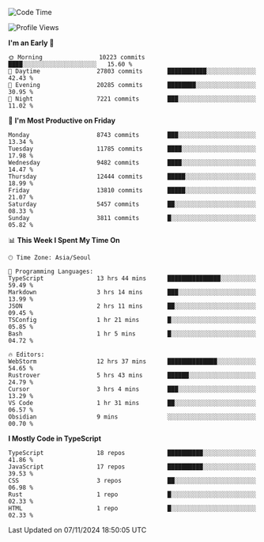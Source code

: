 <!--START_SECTION:waka-->
![Code Time](http://img.shields.io/badge/Code%20Time-6%2C866%20hrs%2041%20mins-blue)

![Profile Views](http://img.shields.io/badge/Profile%20Views-0-blue)

**I'm an Early 🐤** 

```text
🌞 Morning                10223 commits       ████░░░░░░░░░░░░░░░░░░░░░   15.60 % 
🌆 Daytime                27803 commits       ███████████░░░░░░░░░░░░░░   42.43 % 
🌃 Evening                20285 commits       ████████░░░░░░░░░░░░░░░░░   30.95 % 
🌙 Night                  7221 commits        ███░░░░░░░░░░░░░░░░░░░░░░   11.02 % 
```
📅 **I'm Most Productive on Friday** 

```text
Monday                   8743 commits        ███░░░░░░░░░░░░░░░░░░░░░░   13.34 % 
Tuesday                  11785 commits       ████░░░░░░░░░░░░░░░░░░░░░   17.98 % 
Wednesday                9482 commits        ████░░░░░░░░░░░░░░░░░░░░░   14.47 % 
Thursday                 12444 commits       █████░░░░░░░░░░░░░░░░░░░░   18.99 % 
Friday                   13810 commits       █████░░░░░░░░░░░░░░░░░░░░   21.07 % 
Saturday                 5457 commits        ██░░░░░░░░░░░░░░░░░░░░░░░   08.33 % 
Sunday                   3811 commits        █░░░░░░░░░░░░░░░░░░░░░░░░   05.82 % 
```


📊 **This Week I Spent My Time On** 

```text
🕑︎ Time Zone: Asia/Seoul

💬 Programming Languages: 
TypeScript               13 hrs 44 mins      ███████████████░░░░░░░░░░   59.49 % 
Markdown                 3 hrs 14 mins       ███░░░░░░░░░░░░░░░░░░░░░░   13.99 % 
JSON                     2 hrs 11 mins       ██░░░░░░░░░░░░░░░░░░░░░░░   09.45 % 
TSConfig                 1 hr 21 mins        █░░░░░░░░░░░░░░░░░░░░░░░░   05.85 % 
Bash                     1 hr 5 mins         █░░░░░░░░░░░░░░░░░░░░░░░░   04.72 % 

🔥 Editors: 
WebStorm                 12 hrs 37 mins      ██████████████░░░░░░░░░░░   54.65 % 
Rustrover                5 hrs 43 mins       ██████░░░░░░░░░░░░░░░░░░░   24.79 % 
Cursor                   3 hrs 4 mins        ███░░░░░░░░░░░░░░░░░░░░░░   13.29 % 
VS Code                  1 hr 31 mins        ██░░░░░░░░░░░░░░░░░░░░░░░   06.57 % 
Obsidian                 9 mins              ░░░░░░░░░░░░░░░░░░░░░░░░░   00.70 % 
```

**I Mostly Code in TypeScript** 

```text
TypeScript               18 repos            ██████████░░░░░░░░░░░░░░░   41.86 % 
JavaScript               17 repos            ██████████░░░░░░░░░░░░░░░   39.53 % 
CSS                      3 repos             ██░░░░░░░░░░░░░░░░░░░░░░░   06.98 % 
Rust                     1 repo              █░░░░░░░░░░░░░░░░░░░░░░░░   02.33 % 
HTML                     1 repo              █░░░░░░░░░░░░░░░░░░░░░░░░   02.33 % 
```




 Last Updated on 07/11/2024 18:50:05 UTC
<!--END_SECTION:waka-->
